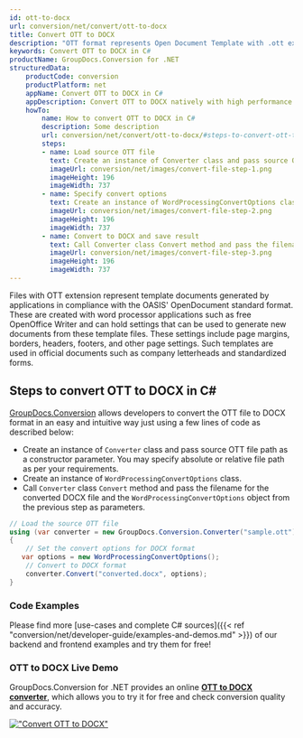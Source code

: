 ```yaml
---
id: ott-to-docx
url: conversion/net/convert/ott-to-docx
title: Convert OTT to DOCX
description: "OTT format represents Open Document Template with .ott extension. Learn how to convert OTT to DOCX file programmatically in C# language using GroupDocs.Conversion for .NET library."
keywords: Convert OTT to DOCX in C#
productName: GroupDocs.Conversion for .NET
structuredData:
    productCode: conversion
    productPlatform: net
    appName: Convert OTT to DOCX in C#
    appDescription: Convert OTT to DOCX natively with high performance using C# language and server side GroupDocs.Conversion for .NET APIs, without the use of any software like Microsoft or Open Office.
    howTo:
        name: How to convert OTT to DOCX in C# 
        description: Some description
        url: conversion/net/convert/ott-to-docx/#steps-to-convert-ott-to-docx-in-c
        steps:
        - name: Load source OTT file 
          text: Create an instance of Converter class and pass source OTT file path as a constructor parameter. You may specify absolute or relative file path as per your requirements. 
          imageUrl: conversion/net/images/convert-file-step-1.png
          imageHeight: 196
          imageWidth: 737
        - name: Specify convert options 
          text: Create an instance of WordProcessingConvertOptions class.
          imageUrl: conversion/net/images/convert-file-step-2.png
          imageHeight: 196
          imageWidth: 737
        - name: Convert to DOCX and save result 
          text: Call Converter class Convert method and pass the filename for the converted HTML file and the WordProcessingConvertOptions object from the previous step as parameters.
          imageUrl: conversion/net/images/convert-file-step-3.png
          imageHeight: 196
          imageWidth: 737
---
```


Files with OTT extension represent template documents generated by applications in compliance with the OASIS' OpenDocument standard format. These are created with word processor applications such as free OpenOffice Writer and can hold settings that can be used to generate new documents from these template files. These settings include page margins, borders, headers, footers, and other page settings. Such templates are used in official documents such as company letterheads and standardized forms.

## Steps to convert OTT to DOCX in C#

[GroupDocs.Conversion](https://products.groupdocs.com/conversion/net) allows developers to convert the OTT file to DOCX format in an easy and intuitive way just using a few lines of code as described below:

* Create an instance of `Converter` class and pass source OTT file path as a constructor parameter. You may specify absolute or relative file path as per your requirements. 
* Create an instance of `WordProcessingConvertOptions` class.
* Call `Converter` class `Convert` method and pass the filename for the converted DOCX file and the `WordProcessingConvertOptions` object from the previous step as parameters.

```csharp
// Load the source OTT file
using (var converter = new GroupDocs.Conversion.Converter("sample.ott"))
{
    // Set the convert options for DOCX format
   var options = new WordProcessingConvertOptions();
    // Convert to DOCX format
    converter.Convert("converted.docx", options);
}
```

### Code Examples

Please find more [use-cases and complete C# sources]({{< ref "conversion/net/developer-guide/examples-and-demos.md" >}}) of our backend and frontend examples and try them for free!

### OTT to DOCX Live Demo

GroupDocs.Conversion for .NET provides an online [**OTT to DOCX converter**](https://products.groupdocs.app/conversion/ott-to-docx), which allows you to try it for free and check conversion quality and accuracy.

[!["Convert OTT to DOCX"](conversion/net/images/convert-to-docx/convert-ott-to-docx.png)](https://products.groupdocs.app/conversion/ott-to-docx)